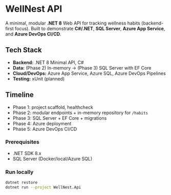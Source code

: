 # WellNest API

A minimal, modular **.NET 8** Web API for tracking wellness habits (backend-first focus).
Built to demonstrate **C#/.NET**, **SQL Server**, **Azure App Service**, and **Azure DevOps CI/CD**.

## Tech Stack
- **Backend:** .NET 8 Minimal API, C#
- **Data:** (Phase 2) In-memory → (Phase 3) SQL Server with EF Core
- **Cloud/DevOps:** Azure App Service, Azure SQL, Azure DevOps Pipelines
- **Testing:** xUnit (planned)

## Timeline
- Phase 1: project scaffold, healthcheck
- Phase 2: modular endpoints + in-memory repository for `/habits`
- Phase 3: SQL Server + EF Core + migrations
- Phase 4: Azure deployment
- Phase 5: Azure DevOps CI/CD

### Prerequisites
- .NET SDK 8.x
- SQL Server (Docker/local/Azure SQL)

### Run locally
```bash
dotnet restore
dotnet run --project WellNest.Api
